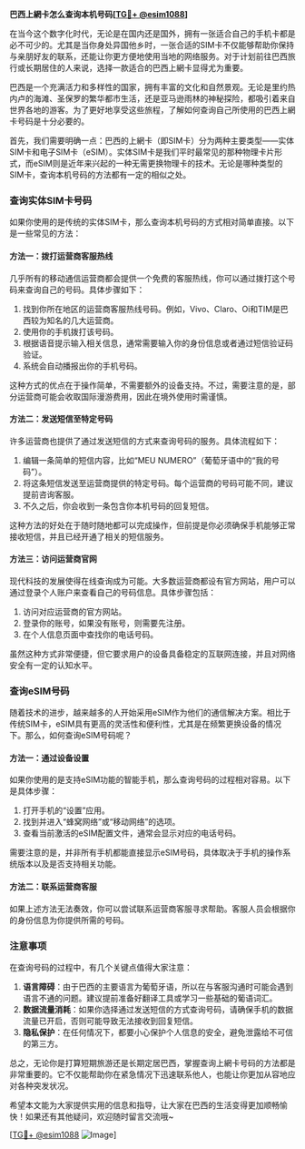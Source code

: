 **巴西上網卡怎么查询本机号码[[TG💪+ @esim1088](https://t.me/s/esim1088)]**

在当今这个数字化时代，无论是在国内还是国外，拥有一张适合自己的手机卡都是必不可少的。尤其是当你身处异国他乡时，一张合适的SIM卡不仅能够帮助你保持与亲朋好友的联系，还能让你更方便地使用当地的网络服务。对于计划前往巴西旅行或长期居住的人来说，选择一款适合的巴西上網卡显得尤为重要。

巴西是一个充满活力和多样性的国家，拥有丰富的文化和自然景观。无论是里约热内卢的海滩、圣保罗的繁华都市生活，还是亚马逊雨林的神秘探险，都吸引着来自世界各地的游客。为了更好地享受这些旅程，了解如何查询自己所使用的巴西上網卡号码是十分必要的。

首先，我们需要明确一点：巴西的上網卡（即SIM卡）分为两种主要类型——实体SIM卡和电子SIM卡（eSIM）。实体SIM卡是我们平时最常见的那种物理卡片形式，而eSIM则是近年来兴起的一种无需更换物理卡的技术。无论是哪种类型的SIM卡，查询本机号码的方法都有一定的相似之处。

### 查询实体SIM卡号码

如果你使用的是传统的实体SIM卡，那么查询本机号码的方式相对简单直接。以下是一些常见的方法：

#### 方法一：拨打运营商客服热线
几乎所有的移动通信运营商都会提供一个免费的客服热线，你可以通过拨打这个号码来查询自己的号码。具体步骤如下：
1. 找到你所在地区的运营商客服热线号码。例如，Vivo、Claro、Oi和TIM是巴西较为知名的几大运营商。
2. 使用你的手机拨打该号码。
3. 根据语音提示输入相关信息，通常需要输入你的身份信息或者通过短信验证码验证。
4. 系统会自动播报出你的手机号码。

这种方式的优点在于操作简单，不需要额外的设备支持。不过，需要注意的是，部分运营商可能会收取国际漫游费用，因此在境外使用时需谨慎。

#### 方法二：发送短信至特定号码
许多运营商也提供了通过发送短信的方式来查询号码的服务。具体流程如下：
1. 编辑一条简单的短信内容，比如“MEU NUMERO”（葡萄牙语中的“我的号码”）。
2. 将这条短信发送至运营商提供的特定号码。每个运营商的号码可能不同，建议提前咨询客服。
3. 不久之后，你会收到一条包含你本机号码的回复短信。

这种方法的好处在于随时随地都可以完成操作，但前提是你必须确保手机能够正常接收短信，并且已经开通了相关的短信服务。

#### 方法三：访问运营商官网
现代科技的发展使得在线查询成为可能。大多数运营商都设有官方网站，用户可以通过登录个人账户来查看自己的号码信息。具体步骤包括：
1. 访问对应运营商的官方网站。
2. 登录你的账号，如果没有账号，则需要先注册。
3. 在个人信息页面中查找你的电话号码。

虽然这种方式非常便捷，但它要求用户的设备具备稳定的互联网连接，并且对网络安全有一定的认知水平。

### 查询eSIM号码

随着技术的进步，越来越多的人开始采用eSIM作为他们的通信解决方案。相比于传统SIM卡，eSIM具有更高的灵活性和便利性，尤其是在频繁更换设备的情况下。那么，如何查询eSIM号码呢？

#### 方法一：通过设备设置
如果你使用的是支持eSIM功能的智能手机，那么查询号码的过程相对容易。以下是具体步骤：
1. 打开手机的“设置”应用。
2. 找到并进入“蜂窝网络”或“移动网络”的选项。
3. 查看当前激活的eSIM配置文件，通常会显示对应的电话号码。

需要注意的是，并非所有手机都能直接显示eSIM号码，具体取决于手机的操作系统版本以及是否支持相关功能。

#### 方法二：联系运营商客服
如果上述方法无法奏效，你可以尝试联系运营商客服寻求帮助。客服人员会根据你的身份信息为你提供所需的号码。

### 注意事项

在查询号码的过程中，有几个关键点值得大家注意：

1. **语言障碍**：由于巴西的主要语言为葡萄牙语，所以在与客服沟通时可能会遇到语言不通的问题。建议提前准备好翻译工具或学习一些基础的葡语词汇。
2. **数据流量消耗**：如果你选择通过发送短信的方式查询号码，请确保手机的数据流量已开启，否则可能导致无法接收到回复短信。
3. **隐私保护**：在任何情况下，都要小心保护个人信息的安全，避免泄露给不可信的第三方。

总之，无论你是打算短期旅游还是长期定居巴西，掌握查询上網卡号码的方法都是非常重要的。它不仅能帮助你在紧急情况下迅速联系他人，也能让你更加从容地应对各种突发状况。

希望本文能为大家提供实用的信息和指导，让大家在巴西的生活变得更加顺畅愉快！如果还有其他疑问，欢迎随时留言交流哦~ 

[[TG💪+ @esim1088](https://t.me/s/esim1088) ![Image](https://i.postimg.cc/4NQfJmqS/Snipaste-2025-05-13-00-14-12.png)]